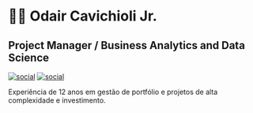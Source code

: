 # :man_technologist: Odair Cavichioli Jr.

## Project Manager / Business Analytics and Data Science

[![social](https://img.shields.io/badge/LinkedIn-0077B5?style=for-the-badge&logo=linkedin&logoColor=white)](https://br.linkedin.com/in/odair-cavichioli-jr)
[![social](https://img.shields.io/badge/-Behance-blue?style=for-the-badge&logo=behance&logoColor=white)](https://www.behance.net/odair)

Experiência de 12 anos em gestão de portfólio e projetos de alta complexidade e investimento. 
